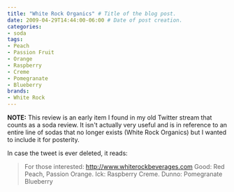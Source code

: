 ```yaml
---
title: "White Rock Organics" # Title of the blog post.
date: 2009-04-29T14:44:00-06:00 # Date of post creation.
categories:
- soda
tags:
- Peach
- Passion Fruit
- Orange
- Raspberry
- Creme
- Pomegranate
- Blueberry
brands:
- White Rock
---
```


**NOTE:** This review is an early item I found in my old Twitter stream that counts as a soda review. It isn't actually very useful and is in reference to an entire line of sodas that no longer exists (White Rock Organics) but I wanted to include it for posterity.

<!-- \{\{< tweet 1651942859 >\}\} -->

In case the tweet is ever deleted, it reads:
> For those interested: http://www.whiterockbeverages.com Good: Red Peach, Passion Orange. Ick: Raspberry Creme. Dunno: Pomegranate Blueberry
